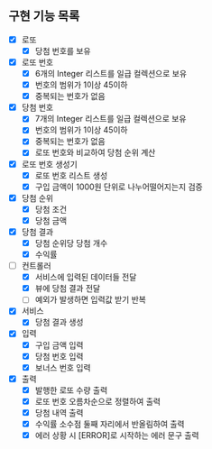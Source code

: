 ## 구현 기능 목록

- [x] 로또
  - [x] 당첨 번호를 보유

- [x] 로또 번호
  - [x] 6개의 Integer 리스트를 일급 컬렉션으로 보유
  - [x] 번호의 범위가 1이상 45이하
  - [x] 중복되는 번호가 없음
     
- [x] 당첨 번호
  - [x] 7개의 Integer 리스트를 일급 컬렉션으로 보유
  - [x] 번호의 범위가 1이상 45이하
  - [x] 중복되는 번호가 없음
  - [x] 로또 번호와 비교하여 당첨 순위 계산
     
- [x] 로또 번호 생성기
  - [x] 로또 번호 리스트 생성
  - [x] 구입 금액이 1000원 단위로 나누어떨어지는지 검증

- [x] 당첨 순위
  - [x] 당첨 조건
  - [x] 당첨 금액

- [x] 당첨 결과
  - [x] 당첨 순위당 당첨 개수
  - [x] 수익률
     
- [ ] 컨트롤러
  - [x] 서비스에 입력된 데이터들 전달
  - [x] 뷰에 당첨 결과 전달
  - [ ] 예외가 발생하면 입력값 받기 반복

- [x] 서비스
  - [x] 당첨 결과 생성

- [x] 입력
  - [x] 구입 금액 입력
  - [x] 당첨 번호 입력
  - [x] 보너스 번호 입력
     
- [x] 출력
  - [x] 발행한 로또 수량 출력
  - [x] 로또 번호 오름차순으로 정렬하여 출력
  - [x] 당첨 내역 출력
  - [x] 수익률 소수점 둘째 자리에서 반올림하여 출력
  - [x] 에러 상황 시 [ERROR]로 시작하는 에러 문구 출력
